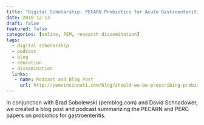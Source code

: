 ```yaml
---
title: "Digital Scholarship: PECARN Probiotics for Acute Gastroenteritis Podcast and Blog Post"
date: 2018-12-13
draft: false
featured: false
categories: [online, PEM, research dissemination]
tags:
  - digital scholarship
  - podcast
  - blog
  - education
  - dissemination
  links:
   - name: Podcast and Blog Post
     url: http://pemcincinnati.com/blog/should-we-be-prescribing-probiotics-for-gastroenteritis/
---
```

In conjunction with Brad Sobolewski (pemblog.com) and David Schnadower, we created a blog post and podcast summarizing the PECARN and PERC papers on probiotics for gastroenteritis.
